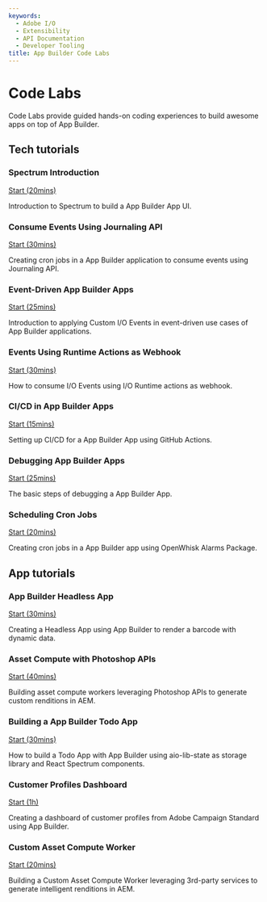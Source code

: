 ```yaml
---
keywords:
  - Adobe I/O
  - Extensibility
  - API Documentation
  - Developer Tooling
title: App Builder Code Labs  
---
```


# Code Labs

Code Labs provide guided hands-on coding experiences to build awesome apps on top of App Builder.

## Tech tutorials

<DiscoverBlock slots="heading, link, text" width="100%" />

### Spectrum Introduction

[Start (20mins)](spectrum-intro/index.md) 

Introduction to Spectrum to build a App Builder App UI.




<DiscoverBlock slots="heading, link, text" width="100%" />

### Consume Events Using Journaling API

[Start (30mins)](journaling-events/index.md) 

Creating cron jobs in a App Builder application to consume events using Journaling API.




<DiscoverBlock slots="heading, link, text" width="100%" />

### Event-Driven App Builder Apps 

[Start (25mins)](event-driven/index.md) 

Introduction to applying Custom I/O Events in event-driven use cases of App Builder applications.




<DiscoverBlock slots="heading, link, text" width="100%" />

### Events Using Runtime Actions as Webhook

[Start (30mins)](events-runtime/index.md) 

How to consume I/O Events using I/O Runtime actions as webhook.




<DiscoverBlock slots="heading, link, text" width="100%" />

### CI/CD in App Builder Apps

[Start (15mins)](ci-cd/index.md) 

Setting up CI/CD for a App Builder App using GitHub Actions.




<DiscoverBlock slots="heading, link, text" width="100%" />

### Debugging App Builder Apps

[Start (25mins)](debugging/index.md) 

The basic steps of debugging a App Builder App.




<DiscoverBlock slots="heading, link, text" width="100%" />

### Scheduling Cron Jobs

[Start (20mins)](cron-jobs/index.md) 

Creating cron jobs in a App Builder app using OpenWhisk Alarms Package.



## App tutorials


<DiscoverBlock slots="heading, link, text" width="100%" />

### App Builder Headless App

[Start (30mins)](barcode-reader/index.md)

Creating a Headless App using App Builder to render a barcode with dynamic data.



<DiscoverBlock slots="heading, link, text" width="100%" />

### Asset Compute with Photoshop APIs

[Start (40mins)](asset-compute-worker-ps-api/index.md) 
 
Building asset compute workers leveraging Photoshop APIs to generate custom renditions in AEM.



<DiscoverBlock slots="heading, link, text" width="100%" />

### Building a App Builder Todo App

[Start (30mins)](todo-app/index.md) 

How to build a Todo App with App Builder using aio-lib-state as storage library and React Spectrum components.





<DiscoverBlock slots="heading, link, text" width="100%" />

### Customer Profiles Dashboard 

[Start (1h)](customer-dashboard/index.md) 

Creating a dashboard of customer profiles from Adobe Campaign Standard using App Builder.





<DiscoverBlock slots="heading, link, text" width="100%" />

### Custom Asset Compute Worker

[Start (20mins)](custom-asset-compute-worker/index.md) 

Building a Custom Asset Compute Worker leveraging 3rd-party services to generate intelligent renditions in AEM.